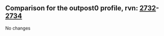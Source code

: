 ## Comparison for the outpost0 profile, rvn: [2732](https://github.com/PRO100KatYT/FortniteProfileRevisions/tree/main/profiles/outpost0/2732%20outpost0.json)-[2734](https://github.com/PRO100KatYT/FortniteProfileRevisions/tree/main/profiles/outpost0/2734%20outpost0.json)

No changes
